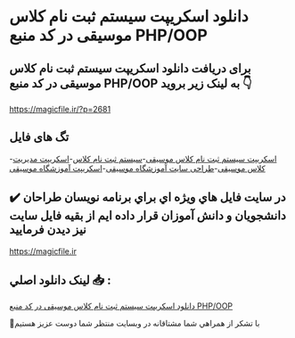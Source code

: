 # دانلود اسکریپت سیستم ثبت نام کلاس موسیقی در کد منبع PHP/OOP

## برای دریافت دانلود اسکریپت سیستم ثبت نام کلاس موسیقی در کد منبع PHP/OOP به لینک زیر بروید 👇

https://magicfile.ir/?p=2681

## تگ های فایل

-[اسکریپت سیستم ثبت نام کلاس موسیقی](https://magicfile.ir/product/%d8%a7%d8%b3%da%a9%d8%b1%db%8c%d9%be%d8%aa%d8%b3%db%8c%d8%b3%d8%aa%d9%85-%d8%ab%d8%a8%d8%aa-%d9%86%d8%a7%d9%85-%da%a9%d9%84%d8%a7%d8%b3-%d9%85%d9%88%d8%b3%db%8c%d9%82%db%8c-%d8%af%d8%b1-php-oop/)-[سیستم ثبت نام کلاس](https://magicfile.ir/product/%d8%a7%d8%b3%da%a9%d8%b1%db%8c%d9%be%d8%aa%d8%b3%db%8c%d8%b3%d8%aa%d9%85-%d8%ab%d8%a8%d8%aa-%d9%86%d8%a7%d9%85-%da%a9%d9%84%d8%a7%d8%b3-%d9%85%d9%88%d8%b3%db%8c%d9%82%db%8c-%d8%af%d8%b1-php-oop/)-[اسکریپت مدیریت کلاس موسیقی](https://magicfile.ir/product/%d8%a7%d8%b3%da%a9%d8%b1%db%8c%d9%be%d8%aa%d8%b3%db%8c%d8%b3%d8%aa%d9%85-%d8%ab%d8%a8%d8%aa-%d9%86%d8%a7%d9%85-%da%a9%d9%84%d8%a7%d8%b3-%d9%85%d9%88%d8%b3%db%8c%d9%82%db%8c-%d8%af%d8%b1-php-oop/)-[طراحی سایت آموزشگاه موسیقی](https://magicfile.ir/product/%d8%a7%d8%b3%da%a9%d8%b1%db%8c%d9%be%d8%aa%d8%b3%db%8c%d8%b3%d8%aa%d9%85-%d8%ab%d8%a8%d8%aa-%d9%86%d8%a7%d9%85-%da%a9%d9%84%d8%a7%d8%b3-%d9%85%d9%88%d8%b3%db%8c%d9%82%db%8c-%d8%af%d8%b1-php-oop/)-[اسکریپت آموزشگاه موسیقی](https://magicfile.ir/product/%d8%a7%d8%b3%da%a9%d8%b1%db%8c%d9%be%d8%aa%d8%b3%db%8c%d8%b3%d8%aa%d9%85-%d8%ab%d8%a8%d8%aa-%d9%86%d8%a7%d9%85-%da%a9%d9%84%d8%a7%d8%b3-%d9%85%d9%88%d8%b3%db%8c%d9%82%db%8c-%d8%af%d8%b1-php-oop/)

## ✔️ در سايت فايل هاي ويژه اي براي برنامه نويسان طراحان دانشجويان و دانش آموزان قرار داده ايم از بقيه فايل سايت نيز ديدن فرماييد

https://magicfile.ir


## لينک دانلود اصلي 📥 :

[دانلود اسکریپت سیستم ثبت نام کلاس موسیقی در کد منبع PHP/OOP](https://magicfile.ir/product/%d8%a7%d8%b3%da%a9%d8%b1%db%8c%d9%be%d8%aa%d8%b3%db%8c%d8%b3%d8%aa%d9%85-%d8%ab%d8%a8%d8%aa-%d9%86%d8%a7%d9%85-%da%a9%d9%84%d8%a7%d8%b3-%d9%85%d9%88%d8%b3%db%8c%d9%82%db%8c-%d8%af%d8%b1-php-oop/) 


🙏با تشکر از همراهي شما مشتاقانه در وبسایت منتظر شما دوست عزیز هستیم

